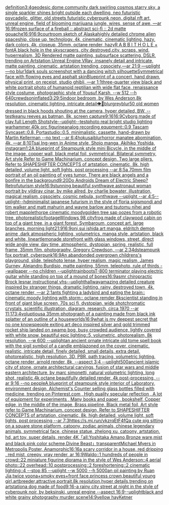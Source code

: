 [definition](https://www.ebank.nz/aiartgenerator?category=definition)[3:4](https://www.ebank.nz/aiartgenerator?category=3%3A4)[geodesic dome community dark swirling cosmos starry sky, a single sparkler shines bright outside each dwelling, neo futuristic psycadelic, glitter, old streets futuristic cyberpunk neon, digital nft art, unreal engine, field of blooming marijuana jungle, wires, sense of awe, —ar 16:9](https://www.ebank.nz/aiartgenerator?category=geodesic%2520dome%2520community%2520dark%2520swirling%2520cosmos%2520starry%2520sky%2C%2520a%2520single%2520sparkler%2520shines%2520bright%2520outside%2520each%2520dwelling%2C%2520neo%2520futuristic%2520psycadelic%2C%2520glitter%2C%2520old%2520streets%2520futuristic%2520cyberpunk%2520neon%2C%2520digital%2520nft%2520art%2C%2520unreal%2520engine%2C%2520field%2520of%2520blooming%2520marijuana%2520jungle%2C%2520wires%2C%2520sense%2520of%2520awe%2C%2520%E2%80%94ar%252016%3A9)[frozen surface of a fireball :: abstract sci-fi :: 2d matte gouache](https://www.ebank.nz/aiartgenerator?category=frozen%2520surface%2520of%2520a%2520fireball%2520%3A%3A%2520abstract%2520sci-fi%2520%3A%3A%25202d%2520matte%2520gouache)[16:9](https://www.ebank.nz/aiartgenerator?category=16%3A9)[16:9](https://www.ebank.nz/aiartgenerator?category=16%3A9)[courtroom sketch of Alaska](https://www.ebank.nz/aiartgenerator?category=courtroom%2520sketch%2520of%2520Alaska)[highly detailed chrome alien spaceship, close up, technology, 4k, cinematic, cinematic lighting, hazy, dark colors, 4k, closeup, 35mm, octane render, hazy](https://www.ebank.nz/aiartgenerator?category=highly%2520detailed%2520chrome%2520alien%2520spaceship%2C%2520close%2520up%2C%2520technology%2C%25204k%2C%2520cinematic%2C%2520cinematic%2520lighting%2C%2520hazy%2C%2520dark%2520colors%2C%25204k%2C%2520closeup%2C%252035mm%2C%2520octane%2520render%2C%2520hazy)[R A B B I T H O L E + font](https://www.ebank.nz/aiartgenerator?category=R%2520A%2520B%2520B%2520I%2520T%2520H%2520O%2520L%2520E%2520%2B%2520font)[A black hole in the skyscrapers, city destroyed,city,  scraps, wind, hyperrealism, 3D Rendered matte painting, subsurface scattering, DSLR, trending on Artstation Unreal Engine VRay ,insanely detail and intricate, matte painting, cinematic, artstation trending, cgsociety,—ar 21:9 —uplight —no blur](https://www.ebank.nz/aiartgenerator?category=A%2520black%2520hole%2520in%2520the%2520skyscrapers%2C%2520city%2520destroyed%2Ccity%2C%2520%2520scraps%2C%2520wind%2C%2520hyperrealism%2C%25203D%2520Rendered%2520matte%2520painting%2C%2520subsurface%2520scattering%2C%2520DSLR%2C%2520trending%2520on%2520Artstation%2520Unreal%2520Engine%2520VRay%2520%2Cinsanely%2520detail%2520and%2520intricate%2C%2520matte%2520painting%2C%2520cinematic%2C%2520artstation%2520trending%2C%2520cgsociety%2C%E2%80%94ar%252021%3A9%2520%E2%80%94uplight%2520%E2%80%94no%2520blur)[1](https://www.ebank.nz/aiartgenerator?category=1)[dark souls screenshot with a dancing witch silhouette](https://www.ebank.nz/aiartgenerator?category=dark%2520souls%2520screenshot%2520with%2520a%2520dancing%2520witch%2520silhouette)[Symmetrical face with flowing eyes and asphalt skin](https://www.ebank.nz/aiartgenerator?category=Symmetrical%2520face%2520with%2520flowing%2520eyes%2520and%2520asphalt%2520skin)[Blueprint of a concert, hand drawn, physical print, on receipt, studio ghibli, —ar 1:1](https://www.ebank.nz/aiartgenerator?category=Blueprint%2520of%2520a%2520concert%2C%2520hand%2520drawn%2C%2520physical%2520print%2C%2520on%2520receipt%2C%2520studio%2520ghibli%2C%2520%E2%80%94ar%25201%3A1)[three-quarter view black and white portrait photo of humanoid reptilian with wide flat face, renaissance style costume, photographic style of Yousuf Karsh, --w 512 --h 640](https://www.ebank.nz/aiartgenerator?category=three-quarter%2520view%2520black%2520and%2520white%2520portrait%2520photo%2520of%2520humanoid%2520reptilian%2520with%2520wide%2520flat%2520face%2C%2520renaissance%2520style%2520costume%2C%2520photographic%2520style%2520of%2520Yousuf%2520Karsh%2C%2520--w%2520512%2520--h%2520640)[crewdson](https://www.ebank.nz/aiartgenerator?category=crewdson)[inflated](https://www.ebank.nz/aiartgenerator?category=inflated)[3:2](https://www.ebank.nz/aiartgenerator?category=3%3A2)[9:5](https://www.ebank.nz/aiartgenerator?category=9%3A5)[indoor bedroom ,by Wes Anderson,8k resolution, cinematic lighting, intricate detail](https://www.ebank.nz/aiartgenerator?category=indoor%2520bedroom%2520%2Cby%2520Wes%2520Anderson%2C8k%2520resolution%2C%2520cinematic%2520lighting%2C%2520intricate%2520detail)[👁🤖](https://www.ebank.nz/aiartgenerator?category=%F0%9F%91%81%F0%9F%A4%96)[blur](https://www.ebank.nz/aiartgenerator?category=blur)[grey](https://www.ebank.nz/aiartgenerator?category=grey)[blur](https://www.ebank.nz/aiartgenerator?category=blur)[50 old women dressed in black hoods shouting at the camera, hyper detailed, BW, --test](https://www.ebank.nz/aiartgenerator?category=50%2520old%2520women%2520dressed%2520in%2520black%2520hoods%2520shouting%2520at%2520the%2520camera%2C%2520hyper%2520detailed%2C%2520BW%2C%2520--test)[keanu reeves as batman, 8k, screen capture](https://www.ebank.nz/aiartgenerator?category=keanu%2520reeves%2520as%2520batman%2C%25208k%2C%2520screen%2520capture)[9:16](https://www.ebank.nz/aiartgenerator?category=9%3A16)[16:9](https://www.ebank.nz/aiartgenerator?category=16%3A9)[Cyborg,made of clay,full Length Shot](https://www.ebank.nz/aiartgenerator?category=Cyborg%2Cmade%2520of%2520clay%2Cfull%2520Length%2520Shot)[style](https://www.ebank.nz/aiartgenerator?category=style)[--uplight](https://www.ebank.nz/aiartgenerator?category=--uplight)[--test](https://www.ebank.nz/aiartgenerator?category=--test)[photo real bright studio lighting warhammer 40k orc figurine](https://www.ebank.nz/aiartgenerator?category=photo%2520real%2520bright%2520studio%2520lighting%2520warhammer%252040k%2520orc%2520figurine)[analog recording equpment::0.9 Tascam Syncaset::0.8, Portastudio::0.5, minimalistic, cassette, hand-drawn by Martin Kellerman --no text --ar 6:4](https://www.ebank.nz/aiartgenerator?category=analog%2520recording%2520equpment%3A%3A0.9%2520Tascam%2520Syncaset%3A%3A0.8%2C%2520Portastudio%3A%3A0.5%2C%2520minimalistic%2C%2520cassette%2C%2520hand-drawn%2520by%2520Martin%2520Kellerman%2520--no%2520text%2520--ar%25206%3A4)[hokusai](https://www.ebank.nz/aiartgenerator?category=hokusai)[blur](https://www.ebank.nz/aiartgenerator?category=blur)[horror manatee abomination, 4k, —ar 8:10](https://www.ebank.nz/aiartgenerator?category=horror%2520manatee%2520abomination%2C%25204k%2C%2520%E2%80%94ar%25208%3A10)[Tsai Ing-wen in Anime style, Shojo manga, Akihiko Yoshida, instagram](https://www.ebank.nz/aiartgenerator?category=Tsai%2520Ing-wen%2520in%2520Anime%2520style%2C%2520Shojo%2520manga%2C%2520Akihiko%2520Yoshida%2C%2520instagram)[1:2](https://www.ebank.nz/aiartgenerator?category=1%3A2)[A blueprint of Steampunk style mini Bicycle,   in the middle of the image,   copper wall, black metal foil, symmetrical,  Bilateral symmetry,  Art style Refer to Game Machinarium.  concept design, Two large pliers, Refer to SHAPESHIFTER CONCEPTS  of artstation, cinematic,  8k, high detailed,  volume light,  soft lights,  post processing    --ar 8:5](https://www.ebank.nz/aiartgenerator?category=A%2520blueprint%2520of%2520Steampunk%2520style%2520mini%2520Bicycle%2C%2520%2520%2520in%2520the%2520middle%2520of%2520the%2520image%2C%2520%2520%2520copper%2520wall%2C%2520black%2520metal%2520foil%2C%2520symmetrical%2C%2520%2520Bilateral%2520symmetry%2C%2520%2520Art%2520style%2520Refer%2520to%2520Game%2520Machinarium.%2520%2520concept%2520design%2C%2520Two%2520large%2520pliers%2C%2520Refer%2520to%2520SHAPESHIFTER%2520CONCEPTS%2520%2520of%2520artstation%2C%2520cinematic%2C%2520%25208k%2C%2520high%2520detailed%2C%2520%2520volume%2520light%2C%2520%2520soft%2520lights%2C%2520%2520post%2520processing%2520%2520%2520%2520--ar%25208%3A5)[a 70mm film portrait of an oil painting of yves tumor. There are black angels and a bonfire in the background](https://www.ebank.nz/aiartgenerator?category=a%252070mm%2520film%2520portrait%2520of%2520an%2520oil%2520painting%2520of%2520yves%2520tumor.%2520There%2520are%2520black%2520angels%2520and%2520a%2520bonfire%2520in%2520the%2520background)[9:20](https://www.ebank.nz/aiartgenerator?category=9%3A20)[Do Androids Dream of Electric Sheep? Retrofuturism style](https://www.ebank.nz/aiartgenerator?category=Do%2520Androids%2520Dream%2520of%2520Electric%2520Sheep%3F%2520Retrofuturism%2520style)[16:9](https://www.ebank.nz/aiartgenerator?category=16%3A9)[stunning beautiful synthwave astronaut woman portrait by yildiray cinar, by mike allred, by charlie bowater, illustration, magical realism, cgsociety, cosmic nebula, synthwave --uplight --ar 4:5](https://www.ebank.nz/aiartgenerator?category=stunning%2520beautiful%2520synthwave%2520astronaut%2520woman%2520portrait%2520by%2520yildiray%2520cinar%2C%2520by%2520mike%2520allred%2C%2520by%2520charlie%2520bowater%2C%2520illustration%2C%2520magical%2520realism%2C%2520cgsociety%2C%2520cosmic%2520nebula%2C%2520synthwave%2520--uplight%2520--ar%25204%3A5)[--uplight](https://www.ebank.nz/aiartgenerator?category=--uplight)[--hd](https://www.ebank.nz/aiartgenerator?category=--hd)[minimalist japanese futurism  in the style of floria sigismondi and tim walker and matt mahurin and wayne barlow and tsutomu nihei and robert mapplethorpe cinematic moody](https://www.ebank.nz/aiartgenerator?category=minimalist%2520japanese%2520futurism%2520%2520in%2520the%2520style%2520of%2520floria%2520sigismondi%2520and%2520tim%2520walker%2520and%2520matt%2520mahurin%2520and%2520wayne%2520barlow%2520and%2520tsutomu%2520nihei%2520and%2520robert%2520mapplethorpe%2520cinematic%2520moody)[golden tree sap oozes from a robotic tree, photorealistic](https://www.ebank.nz/aiartgenerator?category=golden%2520tree%2520sap%2520oozes%2520from%2520a%2520robotic%2520tree%2C%2520photorealistic)[footage](https://www.ebank.nz/aiartgenerator?category=footage)[Windows 98 city](https://www.ebank.nz/aiartgenerator?category=Windows%252098%2520city)[frog,made of clay](https://www.ebank.nz/aiartgenerator?category=frog%2Cmade%2520of%2520clay)[wood cabin on top of a giant tree, in a giant forest, Symbaroum, concept art, large branches, morning light](https://www.ebank.nz/aiartgenerator?category=wood%2520cabin%2520on%2520top%2520of%2520a%2520giant%2520tree%2C%2520in%2520a%2520giant%2520forest%2C%2520Symbaroum%2C%2520concept%2520art%2C%2520large%2520branches%2C%2520morning%2520light)[21:9](https://www.ebank.nz/aiartgenerator?category=21%3A9)[16:9](https://www.ebank.nz/aiartgenerator?category=16%3A9)[oni,sui ishida art manga, eldritch demon anime ,dark atmospheric lighting, volumetrics, manga style, artstation, black and white, lineart](https://www.ebank.nz/aiartgenerator?category=oni%2Csui%2520ishida%2520art%2520manga%2C%2520eldritch%2520demon%2520anime%2520%2Cdark%2520atmospheric%2520lighting%2C%2520volumetrics%2C%2520manga%2520style%2C%2520artstation%2C%2520black%2520and%2520white%2C%2520lineart)[lemonade storefront with glass windows, street, direct wide angle view, day time, atmospheric, dystopian, spring, realistic, full frame, 35mm film, photography, Gregory Crewdson, —ar 2:3](https://www.ebank.nz/aiartgenerator?category=lemonade%2520storefront%2520with%2520glass%2520windows%2C%2520street%2C%2520direct%2520wide%2520angle%2520view%2C%2520day%2520time%2C%2520atmospheric%2C%2520dystopian%2C%2520spring%2C%2520realistic%2C%2520full%2520frame%2C%252035mm%2520film%2C%2520photography%2C%2520Gregory%2520Crewdson%2C%2520%E2%80%94ar%25202%3A3)[4d](https://www.ebank.nz/aiartgenerator?category=4d)[steampunk fox portrait, cyberpunk](https://www.ebank.nz/aiartgenerator?category=steampunk%2520fox%2520portrait%2C%2520cyberpunk)[16:9](https://www.ebank.nz/aiartgenerator?category=16%3A9)[An abandonded overgrown childrens's playground, slide, telephoto lense, hyper realism, magic realism, James Gurney, Alejandro Burdisio, matte painting, 55mm, telephoto, rule of thirds --wallpaper --no children --uplight](https://www.ebank.nz/aiartgenerator?category=An%2520abandonded%2520overgrown%2520childrens%27s%2520playground%2C%2520slide%2C%2520telephoto%2520lense%2C%2520hyper%2520realism%2C%2520magic%2520realism%2C%2520James%2520Gurney%2C%2520Alejandro%2520Burdisio%2C%2520matte%2520painting%2C%252055mm%2C%2520telephoto%2C%2520rule%2520of%2520thirds%2520--wallpaper%2520--no%2520children%2520--uplight)[rainboots](https://www.ebank.nz/aiartgenerator?category=rainboots)[T-800 terminator playing electric guitar while standing on top of a mound of bones](https://www.ebank.nz/aiartgenerator?category=T-800%2520terminator%2520playing%2520electric%2520guitar%2520while%2520standing%2520on%2520top%2520of%2520a%2520mound%2520of%2520bones)[16:9](https://www.ebank.nz/aiartgenerator?category=16%3A9)[asmr chiropractic Brock lesnar instructional vhs](https://www.ebank.nz/aiartgenerator?category=asmr%2520chiropractic%2520Brock%2520lesnar%2520instructional%2520vhs)[--uplight](https://www.ebank.nz/aiartgenerator?category=--uplight)[hallway](https://www.ebank.nz/aiartgenerator?category=hallway)[amazing detailed creature inspired by stranger things, dramatic lighting, rainy, destroyed town, 4k, octane render, —ar 2:1](https://www.ebank.nz/aiartgenerator?category=amazing%2520detailed%2520creature%2520inspired%2520by%2520stranger%2520things%2C%2520dramatic%2520lighting%2C%2520rainy%2C%2520destroyed%2520town%2C%25204k%2C%2520octane%2520render%2C%2520%E2%80%94ar%25202%3A1)[ants fighting a ladybird and eating  the brain:: cinematic moody lighting with storm:: octane remder 8k](https://www.ebank.nz/aiartgenerator?category=ants%2520fighting%2520a%2520ladybird%2520and%2520eating%2520%2520the%2520brain%3A%3A%2520cinematic%2520moody%2520lighting%2520with%2520storm%3A%3A%2520octane%2520remder%25208k)[scientist standing in front of giant blue screen, 70s sci fi, dystopian, wide shot](https://www.ebank.nz/aiartgenerator?category=scientist%2520standing%2520in%2520front%2520of%2520giant%2520blue%2520screen%2C%252070s%2520sci%2520fi%2C%2520dystopian%2C%2520wide%2520shot)[chromatic crystals, scientific illustration, diagram, research, circa 1970 --ar 11:17](https://www.ebank.nz/aiartgenerator?category=chromatic%2520crystals%2C%2520scientific%2520illustration%2C%2520diagram%2C%2520research%2C%2520circa%25201970%2520--ar%252011%3A17)[3:4](https://www.ebank.nz/aiartgenerator?category=3%3A4)[voluptious](https://www.ebank.nz/aiartgenerator?category=voluptious)[a 35mm photograph of a painting made from black ink splatter of an outline of a house](https://www.ebank.nz/aiartgenerator?category=a%252035mm%2520photograph%2520of%2520a%2520painting%2520made%2520from%2520black%2520ink%2520splatter%2520of%2520an%2520outline%2520of%2520a%2520house)[worlds](https://www.ebank.nz/aiartgenerator?category=worlds)[16:9](https://www.ebank.nz/aiartgenerator?category=16%3A9)[what is my deepest secret that no one knows](https://www.ebank.nz/aiartgenerator?category=what%2520is%2520my%2520deepest%2520secret%2520that%2520no%2520one%2520knows)[people exiting art deco inspired silver and gold trimmed rocket ship landed on swamp bog, busy crowded audience, lightly covered with white snow, beautiful epic lighting::5, volumetric, photorealism, 8k resolution, --w 600 --uplight](https://www.ebank.nz/aiartgenerator?category=people%2520exiting%2520art%2520deco%2520inspired%2520silver%2520and%2520gold%2520trimmed%2520rocket%2520ship%2520landed%2520on%2520swamp%2520bog%2C%2520busy%2520crowded%2520audience%2C%2520lightly%2520covered%2520with%2520white%2520snow%2C%2520beautiful%2520epic%2520lighting%3A%3A5%2C%2520volumetric%2C%2520photorealism%2C%25208k%2520resolution%2C%2520--w%2520600%2520--uplight)[an ancient ornate intricate old tome spell book with the sigil symbol of a candle emblazoned on the cover, cinematic, realistic, intricate detail, finely detailed, small details, extra detail, photorealistic, high resolution, 3D, PBR, path tracing, volumetric lighting, octane render, arnold render, 8k, --aspect 3:4 --uplight](https://www.ebank.nz/aiartgenerator?category=an%2520ancient%2520ornate%2520intricate%2520old%2520tome%2520spell%2520book%2520with%2520the%2520sigil%2520symbol%2520of%2520a%2520candle%2520emblazoned%2520on%2520the%2520cover%2C%2520cinematic%2C%2520realistic%2C%2520intricate%2520detail%2C%2520finely%2520detailed%2C%2520small%2520details%2C%2520extra%2520detail%2C%2520photorealistic%2C%2520high%2520resolution%2C%25203D%2C%2520PBR%2C%2520path%2520tracing%2C%2520volumetric%2520lighting%2C%2520octane%2520render%2C%2520arnold%2520render%2C%25208k%2C%2520--aspect%25203%3A4%2520--uplight)[500](https://www.ebank.nz/aiartgenerator?category=500)[ancient islamic city of stone, ornate architectural carvings, fusion of star wars and middle eastern architecture, by marc simonetti, natural volumetric lighting, long shot, realistic 4k octane beautifully detailed render, 4k post-processing, --ar 9:16 --no people](https://www.ebank.nz/aiartgenerator?category=ancient%2520islamic%2520city%2520of%2520stone%2C%2520ornate%2520architectural%2520carvings%2C%2520fusion%2520of%2520star%2520wars%2520and%2520middle%2520eastern%2520architecture%2C%2520by%2520marc%2520simonetti%2C%2520natural%2520volumetric%2520lighting%2C%2520long%2520shot%2C%2520realistic%25204k%2520octane%2520beautifully%2520detailed%2520render%2C%25204k%2520post-processing%2C%2520--ar%25209%3A16%2520--no%2520people)[A blueprint of steampunk style interior of Laboratory,  environment  design,  Alchemist's Counter selling glass bottles filled with medicine,  trending on Pinterest.com  , High quality specular reflection , A lot of equipment for experiments , Many books and paper , bookshelf,  Copper  edge, in the middle of the image, Brass pipeline,  Black metal foil,  Art style refer to Game Machinarium.  concept design, Refer to SHAPESHIFTER CONCEPTS  of artstation, cinematic,  8k, high detailed,  volume light,  soft lights,  post processing    --ar 7:3](https://www.ebank.nz/aiartgenerator?category=A%2520blueprint%2520of%2520steampunk%2520style%2520interior%2520of%2520Laboratory%2C%2520%2520environment%2520%2520design%2C%2520%2520Alchemist%27s%2520Counter%2520selling%2520glass%2520bottles%2520filled%2520with%2520medicine%2C%2520%2520trending%2520on%2520Pinterest.com%2520%2520%2C%2520High%2520quality%2520specular%2520reflection%2520%2C%2520A%2520lot%2520of%2520equipment%2520for%2520experiments%2520%2C%2520Many%2520books%2520and%2520paper%2520%2C%2520bookshelf%2C%2520%2520Copper%2520%2520edge%2C%2520in%2520the%2520middle%2520of%2520the%2520image%2C%2520Brass%2520pipeline%2C%2520%2520Black%2520metal%2520foil%2C%2520%2520Art%2520style%2520refer%2520to%2520Game%2520Machinarium.%2520%2520concept%2520design%2C%2520Refer%2520to%2520SHAPESHIFTER%2520CONCEPTS%2520%2520of%2520artstation%2C%2520cinematic%2C%2520%25208k%2C%2520high%2520detailed%2C%2520%2520volume%2520light%2C%2520%2520soft%2520lights%2C%2520%2520post%2520processing%2520%2520%2520%2520--ar%25207%3A3)[<https://s.mj.run/vkzrqEtF4fQ>](https://www.ebank.nz/aiartgenerator?category=%3Chttps%3A//s.mj.run/vkzrqEtF4fQ%3E)[a cute pig sitting on a square stone platform, catoony, zodiac animals, chinese legendary animals, symmetrical face, chinese statue, zhelong xu, catoony, artstation, hd, art toy, super details, render 4K](https://www.ebank.nz/aiartgenerator?category=a%2520cute%2520pig%2520sitting%2520on%2520a%2520square%2520stone%2520platform%2C%2520catoony%2C%2520zodiac%2520animals%2C%2520chinese%2520legendary%2520animals%2C%2520symmetrical%2520face%2C%2520chinese%2520statue%2C%2520zhelong%2520xu%2C%2520catoony%2C%2520artstation%2C%2520hd%2C%2520art%2520toy%2C%2520super%2520details%2C%2520render%25204K)[「all:Yoshitaka Amano,Bronze ware,mist and black pink color scheme,Divine Beast」](https://www.ebank.nz/aiartgenerator?category=%E3%80%8Call%3AYoshitaka%2520Amano%2CBronze%2520ware%2Cmist%2520and%2520black%2520pink%2520color%2520scheme%2CDivine%2520Beast%E3%80%8D)[transparent](https://www.ebank.nz/aiartgenerator?category=transparent)[Michael Myers in Metropolis Poster, Anamorphic](https://www.ebank.nz/aiartgenerator?category=Michael%2520Myers%2520in%2520Metropolis%2520Poster%2C%2520Anamorphic)[16:16](https://www.ebank.nz/aiartgenerator?category=16%3A16)[a scary corridor in a house, red dripping , red mist, creepy, vray render, ar 16:9](https://www.ebank.nz/aiartgenerator?category=a%2520scary%2520corridor%2520in%2520a%2520house%2C%2520red%2520dripping%2520%2C%2520red%2520mist%2C%2520creepy%2C%2520vray%2520render%2C%2520ar%252016%3A9)[Waldo::1 hundreds of people in crowd::22 miniature figurine diorama in the style of Wes Anderson::4 aerial photo::22 overhead::10 postprocessing::2 foreshortening::2 cinematic lighting::4 --stop 85 --uplight --w 5000 --h 5000](https://www.ebank.nz/aiartgenerator?category=Waldo%3A%3A1%2520hundreds%2520of%2520people%2520in%2520crowd%3A%3A22%2520miniature%2520figurine%2520diorama%2520in%2520the%2520style%2520of%2520Wes%2520Anderson%3A%3A4%2520aerial%2520photo%3A%3A22%2520overhead%3A%3A10%2520postprocessing%3A%3A2%2520foreshortening%3A%3A2%2520cinematic%2520lighting%3A%3A4%2520--stop%252085%2520--uplight%2520--w%25205000%2520--h%25205000)[an oil painting by Ruan Jia,twice yoona+smoky eyes+front face,princess crown,beautiful young girl,artbreeder,attractive,portrait,8k resolution,hyper details,trending on artstation](https://www.ebank.nz/aiartgenerator?category=an%2520oil%2520painting%2520by%2520Ruan%2520Jia%2Ctwice%2520yoona%2Bsmoky%2520eyes%2Bfront%2520face%2Cprincess%2520crown%2Cbeautiful%2520young%2520girl%2Cartbreeder%2Cattractive%2Cportrait%2C8k%2520resolution%2Chyper%2520details%2Ctrending%2520on%2520artstation)[a dog made of food](https://www.ebank.nz/aiartgenerator?category=a%2520dog%2520made%2520of%2520food)[9:16](https://www.ebank.nz/aiartgenerator?category=9%3A16)[-](https://www.ebank.nz/aiartgenerator?category=-)[a rainy city street at night in the style of cyberpunk noir, by beksinski, unreal engine --aspect 16:9](https://www.ebank.nz/aiartgenerator?category=a%2520rainy%2520city%2520street%2520at%2520night%2520in%2520the%2520style%2520of%2520cyberpunk%2520noir%2C%2520by%2520beksinski%2C%2520unreal%2520engine%2520--aspect%252016%3A9)[--uplight](https://www.ebank.nz/aiartgenerator?category=--uplight)[black and white grainy photography murder scene](https://www.ebank.nz/aiartgenerator?category=black%2520and%2520white%2520grainy%2520photography%2520murder%2520scene)[14:9](https://www.ebank.nz/aiartgenerator?category=14%3A9)[yellow hay](https://www.ebank.nz/aiartgenerator?category=yellow%2520hay)[Ketner](https://www.ebank.nz/aiartgenerator?category=Ketner)